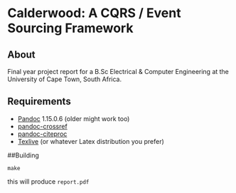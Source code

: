 # Calderwood: A CQRS / Event Sourcing Framework

## About

Final year project report for a B.Sc Electrical & Computer Engineering at the University of Cape Town, South Africa.

## Requirements

- [Pandoc](http://www.pandoc.org) 1.15.0.6 (older might work too)
- [pandoc-crossref](https://github.com/lierdakil/pandoc-crossref)
- [pandoc-citeproc](https://github.com/jgm/pandoc-citeproc)
- [Texlive](https://www.tug.org/texlive/) (or whatever Latex distribution you prefer)


##Building

`make`

this will produce `report.pdf`
